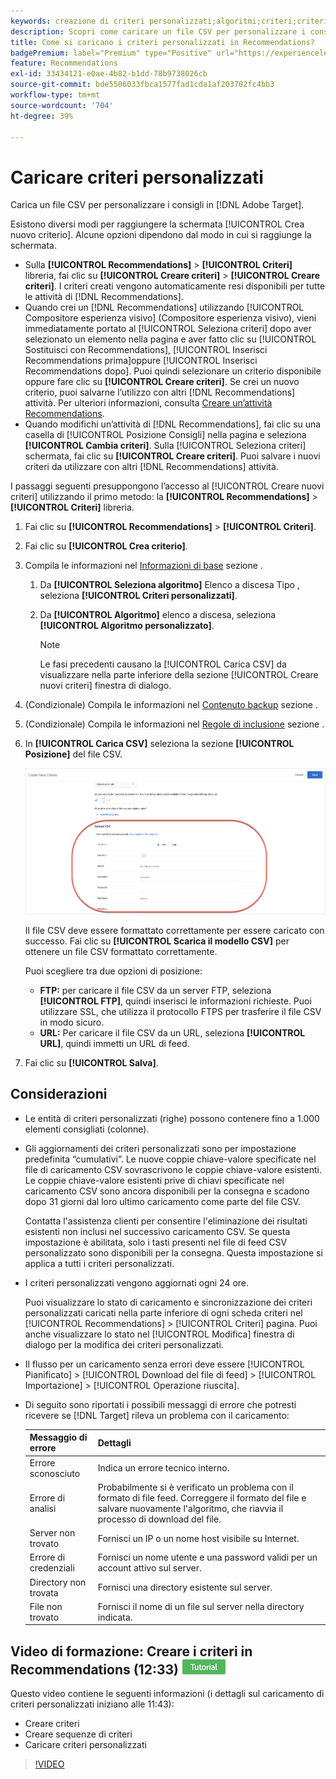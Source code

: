 ```yaml
---
keywords: creazione di criteri personalizzati;algoritmi;criteri;criteri di consigli;csv;ftp;caricamento csv
description: Scopri come caricare un file CSV per personalizzare i consigli in Adobe [!DNL Target] Recommendations.
title: Come si caricano i criteri personalizzati in Recommendations?
badgePremium: label="Premium" type="Positive" url="https://experienceleague.adobe.com/docs/target/using/introduction/intro.html?lang=en#premium newtab=true" tooltip="See what's included in Target Premium."
feature: Recommendations
exl-id: 33434121-e0ae-4b82-b1dd-78b9738026cb
source-git-commit: bde5506033fbca1577fad1cda1af203702fc4bb3
workflow-type: tm+mt
source-wordcount: '704'
ht-degree: 39%

---
```


# Caricare criteri personalizzati

Carica un file CSV per personalizzare i consigli in [!DNL Adobe Target].

Esistono diversi modi per raggiungere la schermata [!UICONTROL Crea nuovo criterio]. Alcune opzioni dipendono dal modo in cui si raggiunge la schermata.

* Sulla **[!UICONTROL Recommendations]** > **[!UICONTROL Criteri]** libreria, fai clic su **[!UICONTROL Creare criteri]** > **[!UICONTROL Creare criteri]**. I criteri creati vengono automaticamente resi disponibili per tutte le attività di [!DNL Recommendations].
* Quando crei un [!DNL Recommendations] utilizzando [!UICONTROL Compositore esperienza visivo] (Compositore esperienza visivo), vieni immediatamente portato al [!UICONTROL Seleziona criteri] dopo aver selezionato un elemento nella pagina e aver fatto clic su [!UICONTROL Sostituisci con Recommendations], [!UICONTROL Inserisci Recommendations prima]oppure [!UICONTROL Inserisci Recommendations dopo]. Puoi quindi selezionare un criterio disponibile oppure fare clic su **[!UICONTROL Creare criteri]**. Se crei un nuovo criterio, puoi salvarne l’utilizzo con altri [!DNL Recommendations] attività. Per ulteriori informazioni, consulta [Creare un’attività Recommendations](/help/main/c-recommendations/t-create-recs-activity/create-recs-activity.md).
* Quando modifichi un’attività di [!DNL Recommendations], fai clic su una casella di [!UICONTROL Posizione Consigli] nella pagina e seleziona **[!UICONTROL Cambia criteri]**. Sulla [!UICONTROL Seleziona criteri] schermata, fai clic su **[!UICONTROL Creare criteri]**. Puoi salvare i nuovi criteri da utilizzare con altri [!DNL Recommendations] attività.

I passaggi seguenti presuppongono l’accesso al [!UICONTROL Creare nuovi criteri] utilizzando il primo metodo: la **[!UICONTROL Recommendations]** > **[!UICONTROL Criteri]** libreria.

1. Fai clic su **[!UICONTROL Recommendations]** > **[!UICONTROL Criteri]**.

1. Fai clic su **[!UICONTROL Crea criterio]**.

1. Compila le informazioni nel [Informazioni di base](/help/main/c-recommendations/c-algorithms/create-new-algorithm.md#info) sezione .

   1. Da **[!UICONTROL Seleziona algoritmo]** Elenco a discesa Tipo , seleziona **[!UICONTROL Criteri personalizzati]**.

   1. Da **[!UICONTROL Algoritmo]** elenco a discesa, seleziona **[!UICONTROL Algoritmo personalizzato]**.

      >[!NOTE]
      >
      >Le fasi precedenti causano la [!UICONTROL Carica CSV] da visualizzare nella parte inferiore della sezione [!UICONTROL Creare nuovi criteri] finestra di dialogo.

1. (Condizionale) Compila le informazioni nel [Contenuto backup](/help/main/c-recommendations/c-algorithms/create-new-algorithm.md#content) sezione .

1. (Condizionale) Compila le informazioni nel [Regole di inclusione](/help/main/c-recommendations/c-algorithms/create-new-algorithm.md#inclusion) sezione .

1. In **[!UICONTROL Carica CSV]** seleziona la sezione **[!UICONTROL Posizione]** del file CSV.

   ![Sezione Carica CSV](assets/upload-csv.png)

   Il file CSV deve essere formattato correttamente per essere caricato con successo. Fai clic su **[!UICONTROL Scarica il modello CSV]** per ottenere un file CSV formattato correttamente.

   Puoi scegliere tra due opzioni di posizione:

   * **FTP:** per caricare il file CSV da un server FTP, seleziona **[!UICONTROL FTP]**, quindi inserisci le informazioni richieste. Puoi utilizzare SSL, che utilizza il protocollo FTPS per trasferire il file CSV in modo sicuro.
   * **URL:** Per caricare il file CSV da un URL, seleziona **[!UICONTROL URL]**, quindi immetti un URL di feed.

1. Fai clic su **[!UICONTROL Salva]**.

## Considerazioni

* Le entità di criteri personalizzati (righe) possono contenere fino a 1.000 elementi consigliati (colonne).

* Gli aggiornamenti dei criteri personalizzati sono per impostazione predefinita “cumulativi”. Le nuove coppie chiave-valore specificate nel file di caricamento CSV sovrascrivono le coppie chiave-valore esistenti. Le coppie chiave-valore esistenti prive di chiavi specificate nel caricamento CSV sono ancora disponibili per la consegna e scadono dopo 31 giorni dal loro ultimo caricamento come parte del file CSV.

   Contatta l&#39;assistenza clienti per consentire l&#39;eliminazione dei risultati esistenti non inclusi nel successivo caricamento CSV. Se questa impostazione è abilitata, solo i tasti presenti nel file di feed CSV personalizzato sono disponibili per la consegna. Questa impostazione si applica a tutti i criteri personalizzati.

* I criteri personalizzati vengono aggiornati ogni 24 ore.

   Puoi visualizzare lo stato di caricamento e sincronizzazione dei criteri personalizzati caricati nella parte inferiore di ogni scheda criteri nel [!UICONTROL Recommendations] > [!UICONTROL Criteri] pagina. Puoi anche visualizzare lo stato nel [!UICONTROL Modifica] finestra di dialogo per la modifica dei criteri personalizzati.

* Il flusso per un caricamento senza errori deve essere [!UICONTROL Pianificato] > [!UICONTROL Download del file di feed] > [!UICONTROL Importazione] > [!UICONTROL Operazione riuscita].

* Di seguito sono riportati i possibili messaggi di errore che potresti ricevere se [!DNL Target] rileva un problema con il caricamento:

   | Messaggio di errore | Dettagli |
   |--- |--- |
   | Errore sconosciuto | Indica un errore tecnico interno. |
   | Errore di analisi | Probabilmente si è verificato un problema con il formato di file feed. Correggere il formato del file e salvare nuovamente l&#39;algoritmo, che riavvia il processo di download del file. |
   | Server non trovato | Fornisci un IP o un nome host visibile su Internet. |
   | Errore di credenziali | Fornisci un nome utente e una password validi per un account attivo sul server. |
   | Directory non trovata | Fornisci una directory esistente sul server. |
   | File non trovato | Fornisci il nome di un file sul server nella directory indicata. |

## Video di formazione: Creare i criteri in Recommendations (12:33) ![Icona Tutorial](/help/main/assets/tutorial.png)

Questo video contiene le seguenti informazioni (i dettagli sul caricamento di criteri personalizzati iniziano alle 11:43):

* Creare criteri
* Creare sequenze di criteri
* Caricare criteri personalizzati

>[!VIDEO](https://video.tv.adobe.com/v/27694?quality=12)

